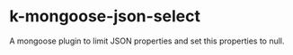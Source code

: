 # k-mongoose-json-select
A mongoose plugin to limit JSON properties and set this properties to null.
